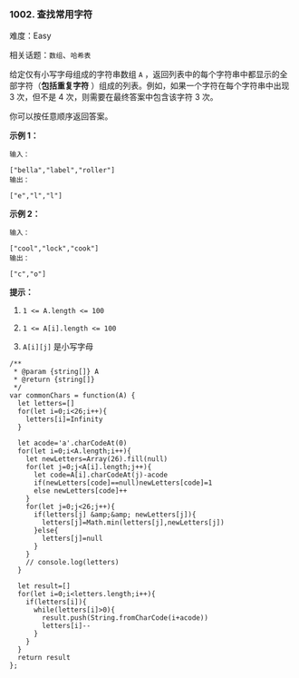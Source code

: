 ### 1002. 查找常用字符

难度：Easy

相关话题：`数组`、`哈希表`

给定仅有小写字母组成的字符串数组  `A` ，返回列表中的每个字符串中都显示的全部字符（**包括重复字符** ）组成的列表。例如，如果一个字符在每个字符串中出现 3 次，但不是 4 次，则需要在最终答案中包含该字符 3 次。



你可以按任意顺序返回答案。







**示例 1：** 





```
输入：

["bella","label","roller"]
输出：

["e","l","l"]

```


**示例 2：** 





```
输入：

["cool","lock","cook"]
输出：

["c","o"]

```






**提示：** 




1.  `1 <= A.length <= 100` 

2.  `1 <= A[i].length <= 100` 

3.  `A[i][j]`  是小写字母






```
/**
 * @param {string[]} A
 * @return {string[]}
 */
var commonChars = function(A) {
  let letters=[]
  for(let i=0;i<26;i++){
    letters[i]=Infinity
  }
  
  let acode='a'.charCodeAt(0)
  for(let i=0;i<A.length;i++){
    let newLetters=Array(26).fill(null)
    for(let j=0;j<A[i].length;j++){
      let code=A[i].charCodeAt(j)-acode
      if(newLetters[code]==null)newLetters[code]=1
      else newLetters[code]++
    }
    for(let j=0;j<26;j++){
      if(letters[j] &amp;&amp; newLetters[j]){
        letters[j]=Math.min(letters[j],newLetters[j])
      }else{
        letters[j]=null
      }
    }
    // console.log(letters)
  }
  
  let result=[]
  for(let i=0;i<letters.length;i++){
    if(letters[i]){
      while(letters[i]>0){
        result.push(String.fromCharCode(i+acode))
        letters[i]--
      }
    }
  }
  return result
};



```


